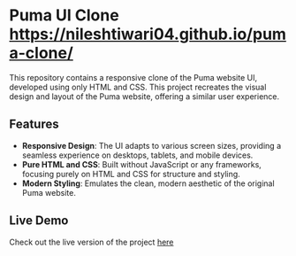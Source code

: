 # Puma UI Clone  https://nileshtiwari04.github.io/puma-clone/

This repository contains a responsive clone of the Puma website UI, developed using only HTML and CSS. This project recreates the visual design and layout of the Puma website, offering a similar user experience.

## Features

- **Responsive Design**: The UI adapts to various screen sizes, providing a seamless experience on desktops, tablets, and mobile devices.
- **Pure HTML and CSS**: Built without JavaScript or any frameworks, focusing purely on HTML and CSS for structure and styling.
- **Modern Styling**: Emulates the clean, modern aesthetic of the original Puma website.

## Live Demo

Check out the live version of the project [here](https://pumai-clone.netlify.app/) 


